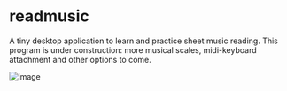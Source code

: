 # readmusic
A tiny desktop application to learn and practice sheet music reading.
This program is under construction: more musical scales, midi-keyboard attachment and other options to come. 

![image](https://github.com/miklos1125/readmusic/assets/127934692/8cf4c15d-206f-4d75-a1e0-6881fe31f7c7)


